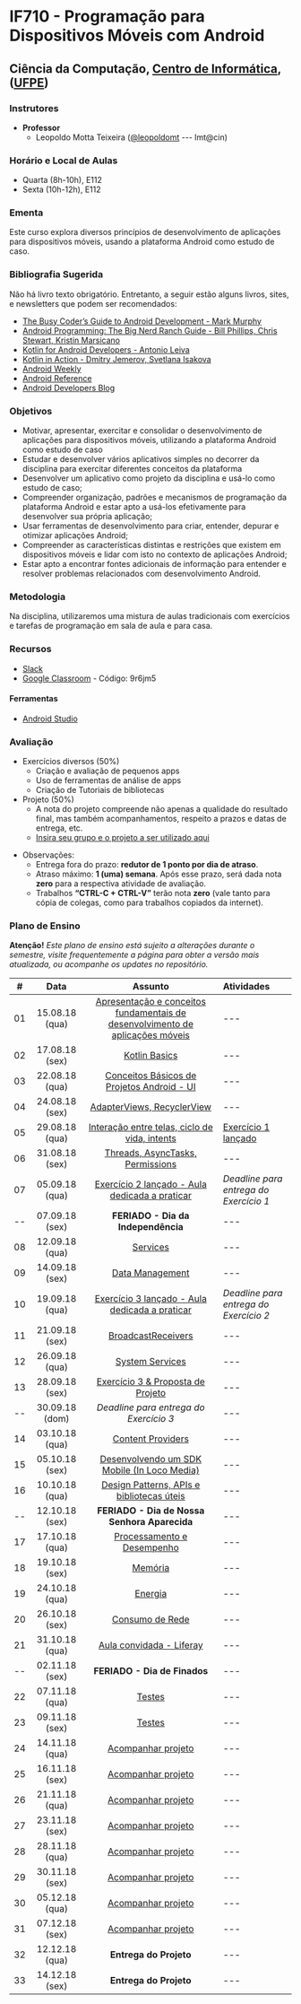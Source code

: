 # IF710 - Programação para Dispositivos Móveis com Android

## Ciência da Computação, [Centro de Informática](http://www.cin.ufpe.br), ([UFPE](http://www.ufpe.br))

### Instrutores

* **Professor** 
  * Leopoldo Motta Teixeira ([@leopoldomt](https://github.com/leopoldomt) --- lmt@cin)
  
### Horário e Local de Aulas

* Quarta (8h-10h), E112 
* Sexta (10h-12h), E112 

### Ementa

Este curso explora diversos princípios de desenvolvimento de aplicações para dispositivos móveis, usando a plataforma Android como estudo de caso.

### Bibliografia Sugerida

Não há livro texto obrigatório. Entretanto, a seguir estão alguns livros, sites, e newsletters que podem ser recomendados:

- [The Busy Coder’s Guide to Android Development - Mark Murphy](https://commonsware.com/Android/)
- [Android Programming: The Big Nerd Ranch Guide - Bill Phillips, Chris Stewart, Kristin Marsicano](https://www.bignerdranch.com/books/android-programming/)
- [Kotlin for Android Developers - Antonio Leiva](https://antonioleiva.com/kotlin-android-developers-book/)
- [Kotlin in Action - Dmitry Jemerov, Svetlana Isakova](https://www.manning.com/books/kotlin-in-action)
- [Android Weekly](http://androidweekly.net)
- [Android Reference](http://developer.android.com)
- [Android Developers Blog](http://android-developers.blogspot.com)

### Objetivos

- Motivar, apresentar, exercitar e consolidar o desenvolvimento de aplicações para dispositivos móveis, utilizando a plataforma Android como estudo de caso
- Estudar e desenvolver vários aplicativos simples no decorrer da disciplina para exercitar diferentes conceitos da plataforma
- Desenvolver um aplicativo como projeto da disciplina e usá-lo como estudo de caso;
- Compreender organização, padrões e mecanismos de programação da plataforma Android e estar apto a usá-los efetivamente para desenvolver sua própria aplicação;
- Usar ferramentas de desenvolvimento para criar, entender, depurar e otimizar aplicações Android;
- Compreender as características distintas e restrições que existem em dispositivos móveis e lidar com isto no contexto de aplicações Android;
- Estar apto a encontrar fontes adicionais de informação para entender e resolver problemas relacionados com desenvolvimento Android.

### Metodologia

Na disciplina, utilizaremos uma mistura de aulas tradicionais com exercícios e tarefas de programação em sala de aula e para casa. 

### Recursos

- [Slack](http://if710.slack.com)
- [Google Classroom](http://classroom.google.com) - Código: 9r6jm5

#### Ferramentas

* [Android Studio](https://developer.android.com/studio/index.html)

### Avaliação

* Exercícios diversos (50%)
  * Criação e avaliação de pequenos apps
  * Uso de ferramentas de análise de apps
  * Criação de Tutoriais de bibliotecas
* Projeto (50%)
  * A nota do projeto compreende não apenas a qualidade do resultado final, mas também acompanhamentos, respeito a prazos e datas de entrega, etc. 
  * [Insira seu grupo e o projeto a ser utilizado aqui](grupos.md)
  
- Observações:
  - Entrega fora do prazo: **redutor de 1 ponto por dia de atraso**. 
  - Atraso máximo: **1 (uma) semana**. Após esse prazo, será dada nota **zero** para a respectiva atividade de avaliação.
  - Trabalhos **“CTRL-C + CTRL-V”** terão nota **zero** (vale tanto para cópia de colegas, como para trabalhos copiados da internet).

### Plano de Ensino

**Atenção!** 
*Este plano de ensino está sujeito a alterações durante o semestre, visite frequentemente a página para obter a versão mais atualizada, ou acompanhe os updates no repositório.*

| # | Data | Assunto | Atividades |
|:---:|:----:|:----------------------:|:----------------------|
| 01 | 15.08.18 (qua) | [Apresentação e conceitos fundamentais de desenvolvimento de aplicações móveis](https://drive.google.com/open?id=1lwQVmKG9n-Dxbf9yufIt5sIkqx7Zi_jb) | --- |
| 02 | 17.08.18 (sex) | [Kotlin Basics](https://github.com/if710/kotlin-in-action) | --- |
| 03 | 22.08.18 (qua) | [Conceitos Básicos de Projetos Android - UI](#) | --- |
| 04 | 24.08.18 (sex) | [AdapterViews, RecyclerView](#) | --- |
| 05 | 29.08.18 (qua) | [Interação entre telas, ciclo de vida, intents](#) | [Exercício 1 lançado](https://github.com/if710/exercicio-calculadora) |
| 06 | 31.08.18 (sex) | [Threads, AsyncTasks, Permissions](#) | --- |
| 07 | 05.09.18 (qua) | [Exercício 2 lançado - Aula dedicada a praticar](https://github.com/if710/exercicio-rss) | *Deadline para entrega do Exercício 1* |
| -- | 07.09.18 (sex) | **FERIADO - Dia da Independência** | --- |
| 08 | 12.09.18 (qua) | [Services](#) | --- |
| 09 | 14.09.18 (sex) | [Data Management](#) | --- |
| 10 | 19.09.18 (qua) | [Exercício 3 lançado - Aula dedicada a praticar](https://github.com/if710/exercicio-rss-2) | *Deadline para entrega do Exercício 2* |
| 11 | 21.09.18 (sex) | [BroadcastReceivers](#) | --- |
| 12 | 26.09.18 (qua) | [System Services](#) | --- |
| 13 | 28.09.18 (sex) | [Exercício 3 & Proposta de Projeto](#) | --- |
| -- | 30.09.18 (dom) | *Deadline para entrega do Exercício 3* | --- |
| 14 | 03.10.18 (qua) | [Content Providers](#) | --- |
| 15 | 05.10.18 (sex) | [Desenvolvendo um SDK Mobile (In Loco Media)](#) | --- |
| 16 | 10.10.18 (qua) | [Design Patterns, APIs e bibliotecas úteis](#) | --- |
| -- | 12.10.18 (sex) | **FERIADO - Dia de Nossa Senhora Aparecida** | --- |
| 17 | 17.10.18 (qua) | [Processamento e Desempenho](#) | --- |
| 18 | 19.10.18 (sex) | [Memória](#) | --- |
| 19 | 24.10.18 (qua) | [Energia](#) | --- |
| 20 | 26.10.18 (sex) | [Consumo de Rede](#) | --- |
| 21 | 31.10.18 (qua) | [Aula convidada - Liferay](#) | --- |
| -- | 02.11.18 (sex) | **FERIADO - Dia de Finados** | --- |
| 22 | 07.11.18 (qua) | [Testes](#) | --- |
| 23 | 09.11.18 (sex) | [Testes](#) | --- |
| 24 | 14.11.18 (qua) | [Acompanhar projeto](#) | --- |
| 25 | 16.11.18 (sex) | [Acompanhar projeto](#) | --- |
| 26 | 21.11.18 (qua) | [Acompanhar projeto](#) | --- |
| 27 | 23.11.18 (sex) | [Acompanhar projeto](#) | --- |
| 28 | 28.11.18 (qua) | [Acompanhar projeto](#) | --- |
| 29 | 30.11.18 (sex) | [Acompanhar projeto](#) | --- |
| 30 | 05.12.18 (qua) | [Acompanhar projeto](#) | --- |
| 31 | 07.12.18 (sex) | [Acompanhar projeto](#) | --- |
| 32 | 12.12.18 (qua) | **Entrega do Projeto**  | --- |
| 33 | 14.12.18 (sex) | **Entrega do Projeto**  | --- |
